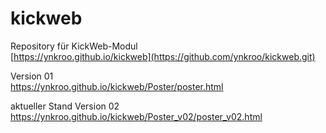 # kickweb
Repository für KickWeb-Modul<br>
[https://ynkroo.github.io/kickweb](https://github.com/ynkroo/kickweb.git)

Version 01<br>
https://ynkroo.github.io/kickweb/Poster/poster.html


aktueller Stand Version 02<br>
https://ynkroo.github.io/kickweb/Poster_v02/poster_v02.html
